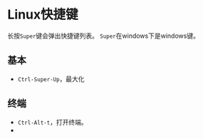 # Linux快捷键

长按`Super`键会弹出快捷键列表。
`Super`在windows下是windows键。

## 基本
* `Ctrl-Super-Up`，最大化

## 终端
* `Ctrl-Alt-t`，打开终端。
* 